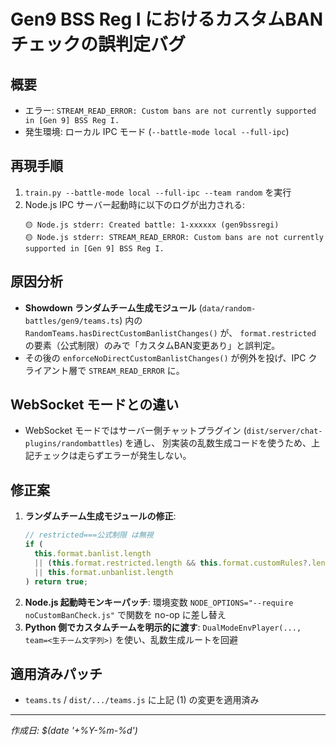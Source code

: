<!--
  Documentation: Bug report for Gen9 BSS Reg I custom ban check in IPC mode
-->
# Gen9 BSS Reg I におけるカスタムBANチェックの誤判定バグ

## 概要
- エラー: `STREAM_READ_ERROR: Custom bans are not currently supported in [Gen 9] BSS Reg I.`
- 発生環境: ローカル IPC モード (`--battle-mode local --full-ipc`)

## 再現手順
1. `train.py --battle-mode local --full-ipc --team random` を実行
2. Node.js IPC サーバー起動時に以下のログが出力される:
   ```
   🟡 Node.js stderr: Created battle: 1-xxxxxx (gen9bssregi)
   🟡 Node.js stderr: STREAM_READ_ERROR: Custom bans are not currently supported in [Gen 9] BSS Reg I.
   ```

## 原因分析
- **Showdown ランダムチーム生成モジュール** (`data/random-battles/gen9/teams.ts`) 内の
  `RandomTeams.hasDirectCustomBanlistChanges()` が、
  `format.restricted` の要素（公式制限）のみで「カスタムBAN変更あり」と誤判定。
- その後の `enforceNoDirectCustomBanlistChanges()` が例外を投げ、IPC クライアント層で `STREAM_READ_ERROR` に。

## WebSocket モードとの違い
- WebSocket モードではサーバー側チャットプラグイン
  (`dist/server/chat-plugins/randombattles`) を通し、
  別実装の乱数生成コードを使うため、上記チェックは走らずエラーが発生しない。

## 修正案
1. **ランダムチーム生成モジュールの修正**:
   ```ts
   // restricted===公式制限 は無視
   if (
     this.format.banlist.length
     || (this.format.restricted.length && this.format.customRules?.length)
     || this.format.unbanlist.length
   ) return true;
   ```
2. **Node.js 起動時モンキーパッチ**:
   環境変数 `NODE_OPTIONS="--require noCustomBanCheck.js"` で関数を no-op に差し替え
3. **Python 側でカスタムチームを明示的に渡す**:
   `DualModeEnvPlayer(..., team=<生チーム文字列>)` を使い、乱数生成ルートを回避

## 適用済みパッチ
- `teams.ts` / `dist/.../teams.js` に上記 (1) の変更を適用済み

---
*作成日: $(date '+%Y-%m-%d')*